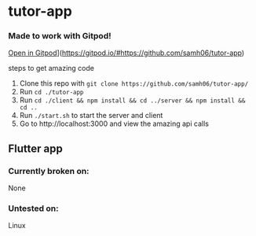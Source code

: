 # tutor-app
### Made to work with Gitpod!
[Open in Gitpod](https://gitpod.io/button/open-in-gitpod.svg)](https://gitpod.io/#https://github.com/samh06/tutor-app)

steps to get amazing code

1. Clone this repo with `git clone https://github.com/samh06/tutor-app/`
2. Run `cd ./tutor-app`
3. Run `cd ./client && npm install && cd ../server && npm install && cd ..`
4. Run `./start.sh` to start the server and client
5. Go to http://localhost:3000 and view the amazing api calls

## Flutter app

### Currently broken on:
None

### Untested on:
Linux
